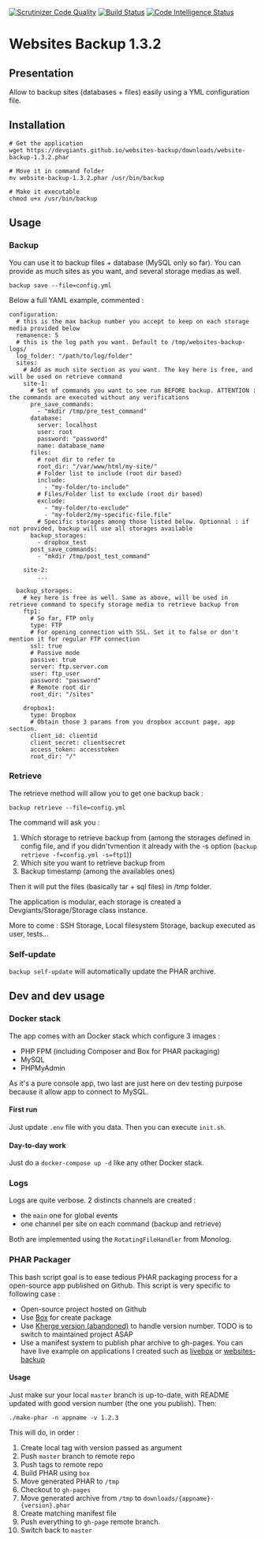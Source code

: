 [![Scrutinizer Code Quality](https://scrutinizer-ci.com/g/devgiants/websites-backup/badges/quality-score.png?b=master)](https://scrutinizer-ci.com/g/devgiants/websites-backup/?branch=master)
[![Build Status](https://scrutinizer-ci.com/g/devgiants/websites-backup/badges/build.png?b=master)](https://scrutinizer-ci.com/g/devgiants/websites-backup/build-status/master)
[![Code Intelligence Status](https://scrutinizer-ci.com/g/devgiants/websites-backup/badges/code-intelligence.svg?b=master)](https://scrutinizer-ci.com/code-intelligence)
# Websites Backup 1.3.2
## Presentation
Allow to backup sites (databases + files) easily using a YML configuration file.

## Installation

```
# Get the application
wget https://devgiants.github.io/websites-backup/downloads/website-backup-1.3.2.phar

# Move it in command folder
mv website-backup-1.3.2.phar /usr/bin/backup

# Make it executable
chmod u+x /usr/bin/backup
```

## Usage

### Backup
You can use it to backup files + database (MySQL only so far). You can provide as much sites as you want, and several storage medias as well.

`backup save --file=config.yml`

Below a full YAML example, commented :

```
configuration:
  # this is the max backup number you accept to keep on each storage media provided below
  remanence: 5
  # this is the log path you want. Default to /tmp/websites-backup-logs/
  log_folder: "/path/to/log/folder"
  sites:
    # Add as much site section as you want. The key here is free, and will be used on retrieve command
    site-1:
      # Set of commands you want to see run BEFORE backup. ATTENTION : the commands are executed without any verifications
      pre_save_commands:
        - "mkdir /tmp/pre_test_command"
      database:
        server: localhost
        user: root
        password: "password"
        name: database_name
      files:
        # root dir to refer to
        root_dir: "/var/www/html/my-site/"
        # Folder list to include (root dir based)
        include:
          - "my-folder/to-include"
        # Files/Folder list to exclude (root dir based)
        exclude:
          - "my-folder/to-exclude"
          - "my-folder2/my-specific-file.file"
        # Specific storages among those listed below. Optionnal : if not provided, backup will use all storages available
      backup_storages:
        - dropbox_test
      post_save_commands:
        - "mkdir /tmp/post_test_command"

    site-2:
        ...

  backup_storages:
    # key here is free as well. Same as above, will be used in retrieve command to specify storage media to retrieve backup from
    ftp1:
      # So far, FTP only
      type: FTP
      # For opening connection with SSL. Set it to false or don't mention it for regular FTP connection
      ssl: true
      # Passive mode
      passive: true
      server: ftp.server.com
      user: ftp_user
      password: "password"
      # Remote root dir
      root_dir: "/sites"

    dropbox1:
      type: Dropbox
      # Obtain those 3 params from you dropbox account page, app section.
      client_id: clientid
      client_secret: clientsecret
      access_token: accesstoken
      root_dir: "/"
```

### Retrieve

The retrieve method will allow you to get one backup back :

`backup retrieve --file=config.yml`

The command will ask you :
1. Which storage to retrieve backup from (among the storages defined in config file, and if you didn'tvmention it already with the -s option (`backup retrieve -f=config.yml -s=ftp1`))
2. Which site you want to retrieve backup from
3. Backup timestamp (among the availables ones)

Then it will put the files (basically tar + sql files) in /tmp folder.

The application is modular, each storage is created a Devgiants/Storage/Storage class instance.

More to come : SSH Storage, Local filesystem Storage, backup executed as user, tests...

### Self-update
`backup self-update` will automatically update the PHAR archive.

## Dev and dev usage
### Docker stack
The app comes with an Docker stack which configure 3 images :
- PHP FPM (including Composer and Box for PHAR packaging)
- MySQL
- PHPMyAdmin

As it's a pure console app, two last are just here on dev testing purpose because it allow app to connect to MySQL.

#### First run 
Just update `.env` file with you data. Then you can execute `init.sh`.

#### Day-to-day work
Just do a `docker-compose up -d` like any other Docker stack.

### Logs
Logs are quite verbose. 2 distincts channels are created :
- the `main` one for global events
- one channel per site on each command (backup and retrieve)

Both are implemented using the `RotatingFileHandler` from Monolog.

### PHAR Packager
This bash script goal is to ease tedious PHAR packaging process for a open-source app published on Github. This script is very specific to following case :
- Open-source project hosted on Github
- Use [Box](https://github.com/box-project/box2) for create package
- Use [Kherge version (abandoned)](https://github.com/kherge-abandoned/Version) to handle version number. TODO is to switch to maintained project ASAP
- Use a manifest system to publish phar archive to gh-pages. You can have live example on applications I created such as [livebox](https://github.com/devgiants/livebox/blob/gh-pages/manifest.json) or [websites-backup](https://github.com/devgiants/websites-backup/blob/gh-pages/manifest.json)

#### Usage

Just make sur your local `master` branch is up-to-date, with README updated with good version number (the one you publish). Then: 

`./make-phar -n appname -v 1.2.3`


This will do, in order : 
1. Create local tag with version passed as argument
2. Push `master` branch to remote repo
3. Push tags to remote repo
4. Build PHAR using `box`
5. Move generated PHAR to `/tmp`
6. Checkout to `gh-pages`
7. Move generated archive from `/tmp` to `downloads/{appname}-{version}.phar`
8. Create matching manifest file
9. Push everything to `gh-page` remote branch.
10. Switch back to `master`